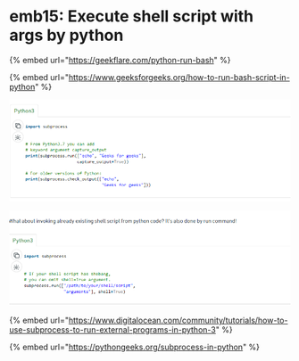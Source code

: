 # emb15: Execute shell script with args by python

{% embed url="https://geekflare.com/python-run-bash" %}

{% embed url="https://www.geeksforgeeks.org/how-to-run-bash-script-in-python" %}

![](<../../.gitbook/assets/image (58) (1) (1).png>)

![each places are for arguments](<../../.gitbook/assets/image (52) (1) (1) (1).png>)

{% embed url="https://www.digitalocean.com/community/tutorials/how-to-use-subprocess-to-run-external-programs-in-python-3" %}

{% embed url="https://pythongeeks.org/subprocess-in-python" %}
